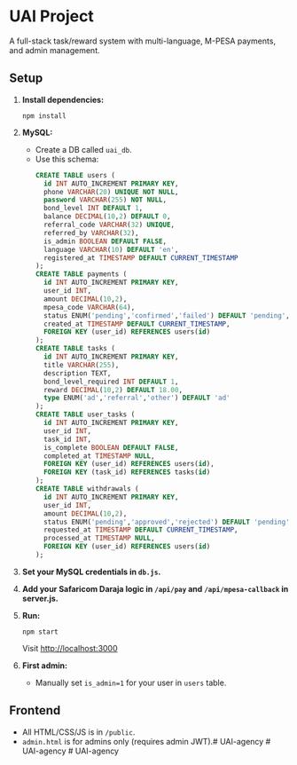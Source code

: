 # UAI Project

A full-stack task/reward system with multi-language, M-PESA payments, and admin management.

## Setup

1. **Install dependencies:**
   ```
   npm install
   ```

2. **MySQL:**
   - Create a DB called `uai_db`.
   - Use this schema:
     ```sql
     CREATE TABLE users (
       id INT AUTO_INCREMENT PRIMARY KEY,
       phone VARCHAR(20) UNIQUE NOT NULL,
       password VARCHAR(255) NOT NULL,
       bond_level INT DEFAULT 1,
       balance DECIMAL(10,2) DEFAULT 0,
       referral_code VARCHAR(32) UNIQUE,
       referred_by VARCHAR(32),
       is_admin BOOLEAN DEFAULT FALSE,
       language VARCHAR(10) DEFAULT 'en',
       registered_at TIMESTAMP DEFAULT CURRENT_TIMESTAMP
     );
     CREATE TABLE payments (
       id INT AUTO_INCREMENT PRIMARY KEY,
       user_id INT,
       amount DECIMAL(10,2),
       mpesa_code VARCHAR(64),
       status ENUM('pending','confirmed','failed') DEFAULT 'pending',
       created_at TIMESTAMP DEFAULT CURRENT_TIMESTAMP,
       FOREIGN KEY (user_id) REFERENCES users(id)
     );
     CREATE TABLE tasks (
       id INT AUTO_INCREMENT PRIMARY KEY,
       title VARCHAR(255),
       description TEXT,
       bond_level_required INT DEFAULT 1,
       reward DECIMAL(10,2) DEFAULT 18.00,
       type ENUM('ad','referral','other') DEFAULT 'ad'
     );
     CREATE TABLE user_tasks (
       id INT AUTO_INCREMENT PRIMARY KEY,
       user_id INT,
       task_id INT,
       is_complete BOOLEAN DEFAULT FALSE,
       completed_at TIMESTAMP NULL,
       FOREIGN KEY (user_id) REFERENCES users(id),
       FOREIGN KEY (task_id) REFERENCES tasks(id)
     );
     CREATE TABLE withdrawals (
       id INT AUTO_INCREMENT PRIMARY KEY,
       user_id INT,
       amount DECIMAL(10,2),
       status ENUM('pending','approved','rejected') DEFAULT 'pending',
       requested_at TIMESTAMP DEFAULT CURRENT_TIMESTAMP,
       processed_at TIMESTAMP NULL,
       FOREIGN KEY (user_id) REFERENCES users(id)
     );
     ```

3. **Set your MySQL credentials in `db.js`.**

4. **Add your Safaricom Daraja logic in `/api/pay` and `/api/mpesa-callback` in server.js.**

5. **Run:**
   ```
   npm start
   ```
   Visit [http://localhost:3000](http://localhost:3000)

6. **First admin:**  
   - Manually set `is_admin=1` for your user in `users` table.

## Frontend
- All HTML/CSS/JS is in `/public`.
- `admin.html` is for admins only (requires admin JWT).#   U A I - a g e n c y  
 #   U A I - a g e n c y  
 #   U A I - a g e n c y  
 